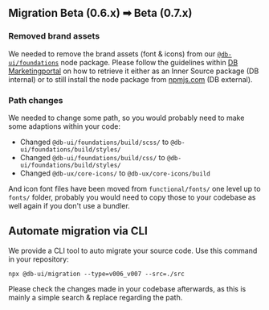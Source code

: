 ## Migration Beta (0.6.x) ➡ Beta (0.7.x)

### Removed brand assets

We needed to remove the brand assets (font & icons) from our [`@db-ui/foundations`](https://www.npmjs.com/package/@db-ui/foundations) node package. Please follow the guidelines within [DB Marketingportal](https://marketingportal.extranet.deutschebahn.com/marketingportal/Design-Anwendungen/db-ux-design-system/resources/db-theme) on how to retrieve it either as an Inner Source package (DB internal) or to still install the node package from [npmjs.com](https://www.npmjs.com/package/@db-ux/db-theme) (DB external).

### Path changes

We needed to change some path, so you would probably need to make some adaptions within your code:

- Changed `@db-ui/foundations/build/scss/` to `@db-ui/foundations/build/styles/`
- Changed `@db-ui/foundations/build/css/` to `@db-ui/foundations/build/styles/`
- Changed `@db-ux/core-icons/` to `@db-ux/core-icons/build`

And icon font files have been moved from `functional/fonts/` one level up to `fonts/` folder, probably you would need to copy those to your codebase as well again if you don't use a bundler.

## Automate migration via CLI

We provide a CLI tool to auto migrate your source code. Use this command in your repository:

```shell
npx @db-ui/migration --type=v006_v007 --src=./src
```

Please check the changes made in your codebase afterwards, as this is mainly a simple search & replace regarding the path.
